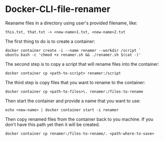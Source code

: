 # Docker-CLI-file-renamer
Reaname files in a directory using user's provided filename, like:
```
this.txt, that.txt -> <new-name>1.txt, <new-name>2.txt
```
The first thing to do is to create a container: 
```
docker container create -i --name renamer --workdir /script `
ubuntu bash -c 'chmod +x renamer.sh && ./renamer.sh $(cat -)'
```
The second step is to copy a script that will rename files into the container:
```
docker container cp <path-to-script> renamer:/script
```
The third step is copy files that you want to rename to the container:
```
docker container cp <path-to-files>\. renamer:/files-to-rename
```
Then start the container and provide a name that you want to use:
```
echo <new-name> | docker container start -i renamer
```
Then copy renamed files from the container back to you machine. If you don't have this path yet then it will be created.
```
docker container cp renamer:/files-to-rename/. <path-where-to-save>
```
